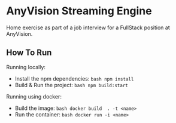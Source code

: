 # AnyVision Streaming Engine

Home exercise as part of a job interview for a FullStack position at AnyVision.

## How To Run

Running locally:

- Install the npm dependencies: ```bash npm install```
- Build & Run the project: ```bash npm build:start```

Running using docker:

- Build the image: ```bash docker build  . -t <name>```
- Run the container: ```bash docker run -i <name>```

